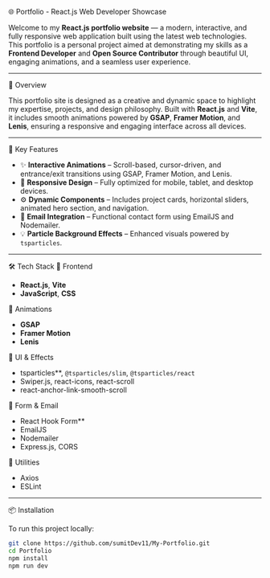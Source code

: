  🌐 Portfolio - React.js Web Developer Showcase

Welcome to my **React.js portfolio website** — a modern, interactive, and fully responsive web application built using the latest web technologies. This portfolio is a personal project aimed at demonstrating my skills as a **Frontend Developer** and **Open Source Contributor** through beautiful UI, engaging animations, and a seamless user experience.

---

🚀 Overview

This portfolio site is designed as a creative and dynamic space to highlight my expertise, projects, and design philosophy. Built with **React.js** and **Vite**, it includes smooth animations powered by **GSAP**, **Framer Motion**, and **Lenis**, ensuring a responsive and engaging interface across all devices.

---
 🎯 Key Features

- ✨ **Interactive Animations** – Scroll-based, cursor-driven, and entrance/exit transitions using GSAP, Framer Motion, and Lenis.
- 📱 **Responsive Design** – Fully optimized for mobile, tablet, and desktop devices.
- ⚙️ **Dynamic Components** – Includes project cards, horizontal sliders, animated hero section, and navigation.
- 💌 **Email Integration** – Functional contact form using EmailJS and Nodemailer.
- 💡 **Particle Background Effects** – Enhanced visuals powered by `tsparticles`.

---

 🛠️ Tech Stack
 🔹 Frontend
- **React.js**, **Vite**
- **JavaScript**, **CSS**

🔹 Animations
- **GSAP**
- **Framer Motion**
- **Lenis**

🔹 UI & Effects
- tsparticles**, `@tsparticles/slim`, `@tsparticles/react`
- Swiper.js, react-icons, react-scroll
- react-anchor-link-smooth-scroll

🔹 Form & Email
- React Hook Form**
- EmailJS
- Nodemailer
- Express.js, CORS

 🔹 Utilities
- Axios
- ESLint

---

📦 Installation

To run this project locally:

```bash
git clone https://github.com/sumitDev11/My-Portfolio.git
cd Portfolio
npm install
npm run dev
